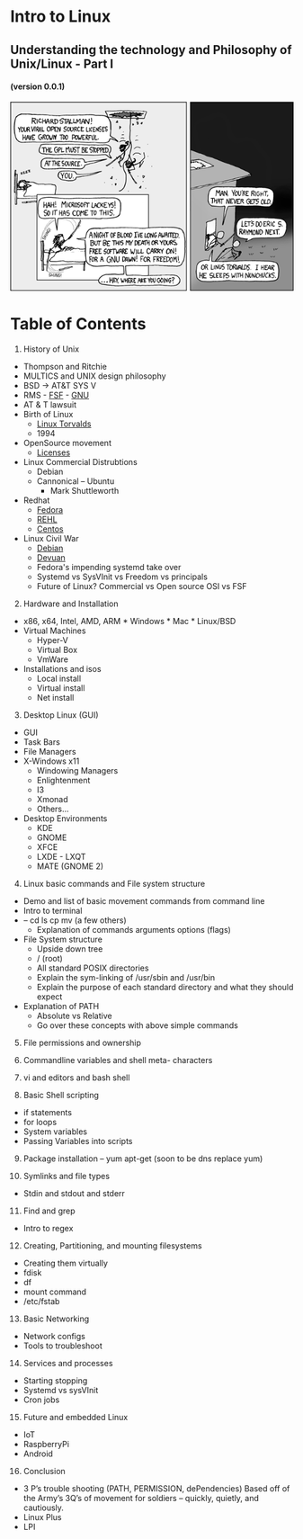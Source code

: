 # Intro to Linux
## Understanding the technology and Philosophy of Unix/Linux - Part I
#### (version 0.0.1)

![Understanding the Technology and Philosophy of Unix/Linux](images/open_source.png "Understanding the Technology and Philosophy of Unix/Linux")

# Table of Contents

1.	History of Unix
  * Thompson and Ritchie 
  *  MULTICS and UNIX design philosophy
  *	BSD -> AT&T SYS V
  *	RMS 
          - [FSF](http://www.fsf.org) 
          - [GNU](http://www.gnu.org) 
  * AT & T lawsuit
  * Birth of Linux 
       * [Linux Torvalds](https://plus.google.com/+LinusTorvalds/posts) 
       * 1994
  * OpenSource movement 
       * [Licenses](http://opensource.org/licenses)
  * Linux Commercial Distrubtions
       * Debian
       * Cannonical – Ubuntu
            - Mark Shuttleworth
   * Redhat
        * [Fedora](https://getfedora.org/)
        * [REHL](http://www.redhat.com/en/technologies/linux-platforms/enterprise-linux)
        * [Centos](http://www.centos.org)
   * Linux Civil War 
        * [Debian](http://www.debian.org) 
        * [Devuan](http://www.devuan.org)
        * Fedora's impending systemd take over
        * Systemd vs SysVInit vs Freedom vs principals
        * Future of Linux?  Commercial vs Open source OSI vs FSF

2.	Hardware and Installation
  * x86, x64, Intel, AMD, ARM
        * Windows
        * Mac
        * Linux/BSD
   * Virtual Machines
        * Hyper-V
        * Virtual Box
        * VmWare
   * Installations and isos
        * Local install
        * Virtual install
        * Net install

3.	Desktop Linux (GUI)
   * GUI
   * Task Bars 
   * File Managers
   * X-Windows x11  
        * Windowing Managers
        * Enlightenment
        * I3
        * Xmonad
        * Others…
   * Desktop Environments
        * KDE
        * GNOME
        * XFCE
        * LXDE - LXQT
        * MATE (GNOME 2)

4.	Linux basic commands and File system structure
   * Demo and list of basic movement commands from command line
   * Intro to terminal
   * – cd ls cp mv  (a few others)
        * Explanation of commands arguments options (flags)
   * File System structure
        * Upside down tree
        * / (root)
        * All standard POSIX directories
        * Explain the sym-linking of /usr/sbin and /usr/bin
        * Explain the purpose of each standard directory and what they should expect
   * Explanation of PATH
        * Absolute vs Relative
        * Go over these concepts with above simple commands
	
5.	File permissions and ownership

6.	Commandline variables and shell meta- characters

7.	vi and editors and bash shell

8.	Basic Shell scripting
   * if statements
   * for loops
   * System variables
   * Passing Variables into scripts

9.	Package installation – yum apt-get (soon to be dns replace yum)

10.  Symlinks and file types	
   * Stdin and stdout and stderr

11.	Find and grep 
   * Intro to regex

12.	Creating, Partitioning, and mounting filesystems
   * Creating them virtually
   * fdisk   
   * df
   * mount command
   * /etc/fstab

13.	Basic Networking
   * Network configs 
   * Tools to troubleshoot

14.	Services and processes
   * Starting stopping
   * Systemd vs sysVInit
   * Cron jobs

15.	Future and embedded Linux
   * IoT
   * RaspberryPi
   * Android

16.	Conclusion 
   * 3 P’s trouble shooting (PATH, PERMISSION, dePendencies) Based off of the Army’s 3Q’s of movement for soldiers – quickly, quietly, and cautiously.
   * Linux Plus 
   * LPI

